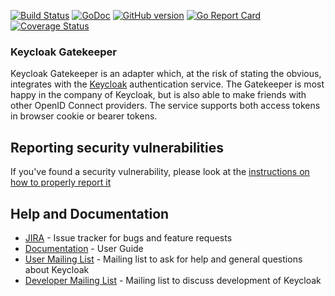 [![Build Status](https://travis-ci.org/keycloak/keycloak-gatekeeper.svg?branch=master)](https://travis-ci.org/keycloak/keycloak-gatekeeper)
[![GoDoc](http://godoc.org/github.com/keycloak/keycloak-gatekeeper?status.png)](http://godoc.org/github.com/keycloak/keycloak-gatekeeper)
[![GitHub version](https://badge.fury.io/gh/keycloak%2Fkeycloak-gatekeeper.svg)](https://badge.fury.io/gh/keycloak%2Fkeycloak-gatekeeper)
[![Go Report Card](https://goreportcard.com/badge/github.com/keycloak/keycloak-gatekeeper)](https://goreportcard.com/report/github.com/keycloak/keycloak-gatekeeper)
[![Coverage Status](https://coveralls.io/repos/github/keycloak/keycloak-gatekeeper/badge.svg?branch=master)](https://coveralls.io/github/keycloak/keycloak-gatekeeper?branch=master)

### **Keycloak Gatekeeper**

Keycloak Gatekeeper is an adapter which, at the risk of stating the obvious, integrates with the [Keycloak](https://github.com/keycloak/keycloak) authentication service. The Gatekeeper is most happy in the company of Keycloak, but is also able to make friends with other OpenID Connect providers. The service supports both access tokens in browser cookie or bearer tokens.

Reporting security vulnerabilities
----------------------------------

If you've found a security vulnerability, please look at the [instructions on how to properly report it](http://www.keycloak.org/security.html)

Help and Documentation
----------------------

* [JIRA](https://issues.jboss.org/projects/KEYCLOAK) - Issue tracker for bugs and feature requests
* [Documentation](https://www.keycloak.org/docs/latest/securing_apps/index.html#_keycloak_generic_adapter) - User Guide
* [User Mailing List](https://lists.jboss.org/mailman/listinfo/keycloak-user) - Mailing list to ask for help and general questions about Keycloak
* [Developer Mailing List](https://lists.jboss.org/mailman/listinfo/keycloak-dev) - Mailing list to discuss development of Keycloak
